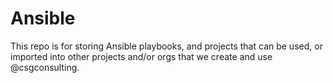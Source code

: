 # Ansible

This repo is for storing Ansible playbooks, and projects that can be used, or imported into
other projects and/or orgs that we create and use @csgconsulting.
